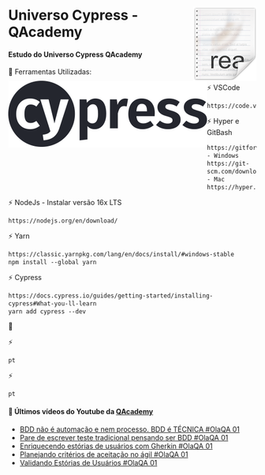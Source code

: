 # <img src="icon.png" align="right" />
# <img src="LogoCypress.png" align="left" />

# Universo Cypress - QAcademy
<h4>Estudo do Universo Cypress QAcademy</h4>

🧰 Ferramentas Utilizadas:<br>

   ⚡ VSCode<br>
   
    https://code.visualstudio.com/download

   ⚡ Hyper e GitBash<br>

    https://gitforwindows.org/ - Windows
    https://git-scm.com/download/mac - Mac
    https://hyper.is/plugins

   ⚡ NodeJs - Instalar versão 16x LTS<br>

    https://nodejs.org/en/download/

   ⚡ Yarn <br>

    https://classic.yarnpkg.com/lang/en/docs/install/#windows-stable
    npm install --global yarn

   ⚡ Cypress <br>
    
    https://docs.cypress.io/guides/getting-started/installing-cypress#What-you-ll-learn
    yarn add cypress --dev
    

🧰 <br>

   ⚡ <br>

    pt

   ⚡ <br>

    pt
    
#### 🧰 Últimos vídeos do Youtube da [QAcademy](https://github.com/weareqacademy)
<!-- YOUTUBE:START -->
- [BDD não é automação e nem processo. BDD é TÉCNICA #OlaQA 01](https://www.youtube.com/watch?v=OvO7zYESlAs)
- [Pare de escrever teste tradicional pensando ser BDD #OlaQA 01](https://www.youtube.com/watch?v=LSEOEaRE8L4)
- [Enriquecendo estórias de usuários com Gherkin #OlaQA 01](https://www.youtube.com/watch?v=wIbMstBVp_o)
- [Planejando critérios de aceitação no ágil #OlaQA 01](https://www.youtube.com/watch?v=mmhaUc2bWCA)
- [Validando Estórias de Usuários #OlaQA 01](https://www.youtube.com/watch?v=DXb_BlXPZdU)
<!-- YOUTUBE:END -->
